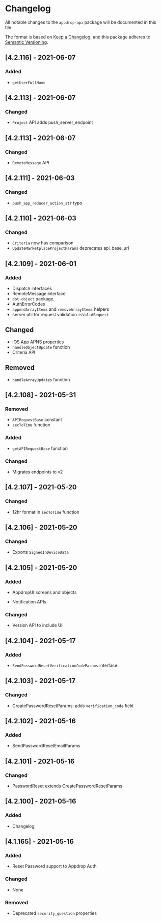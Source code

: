 # Changelog

All notable changes to the `appdrop-api` package will be documented in this file.

The format is based on [Keep a Changelog](https://keepachangelog.com/en/1.0.0/),
and this package adheres to [Semantic Versioning](https://semver.org/spec/v2.0.0.html).

## [4.2.116] - 2021-06-07

### Added

- `getUserFullName`

## [4.2.113] - 2021-06-07

### Changed

- `Project` API adds push_server_endpoint

## [4.2.113] - 2021-06-07

### Changed

- `RemoteMessage` API


## [4.2.111] - 2021-06-03

### Changed

- `push_app_reducer_action_str` typo


## [4.2.110] - 2021-06-03

### Changed

- `Criteria` now has comparison
- `UpdateMarketplaceProjectParams` deprecates api_base_url

## [4.2.109] - 2021-06-01

### Added

- Dispatch interfaces
- RemoteMessage interface
- `dot-object` package.
- AuthErrorCodes
- `appendArrayItems` and `removeArrayItems` helpers
- server util for request validation `isValidRequest`

## Changed

- iOS App APNS properties
- `handleObjectUpdate` function
- Criteria API

## Removed
- `handleArrayUpdates` function

## [4.2.108] - 2021-05-31

### Removed

- `APIRequestBase` constant
- `secToTime` function

### Added

- `getAPIRequestBase` function

### Changed

- Migrates endpoints to v2

## [4.2.107] - 2021-05-20

### Changed

- 12hr format in `secToTime` function

## [4.2.106] - 2021-05-20

### Changed

- Exports `SignedInDeviceData`

## [4.2.105] - 2021-05-20

### Added

- AppdropUI screens and objects

- Notification APIs

### Changed

- Version API to include UI

## [4.2.104] - 2021-05-17

### Added

- `SendPasswordResetVerificationCodeParams` interface

## [4.2.103] - 2021-05-17

### Changed

- CreatePasswordResetParams: adds `verification_code` field

## [4.2.102] - 2021-05-16

### Added

- SendPasswordResetEmailParams

## [4.2.101] - 2021-05-16

### Changed

- PasswordReset extends CreatePasswordResetParams

## [4.2.100] - 2021-05-16

### Added

- Changelog

## [4.1.165] - 2021-05-16

### Added

- Reset Password support to Appdrop Auth

### Changed

- None

### Removed

- Deprecated `security_question` properties